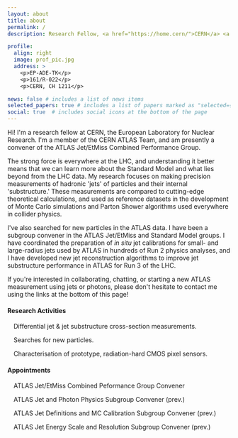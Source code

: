 ```yaml
---
layout: about
title: about
permalink: /
description: Research Fellow, <a href="https://home.cern/">CERN</a> <a href="https://atlas.cern/">ATLAS</a> Team. <a href="https://mleblanc.web.cern.ch/MLB_CV.pdf"><i>Curriculum vitae</i></a>.

profile:
  align: right
  image: prof_pic.jpg
  address: >
    <p>EP-ADE-TK</p>
    <p>161/R-022</p>
    <p>CERN, CH 1211</p>

news: false # includes a list of news items
selected_papers: true # includes a list of papers marked as "selected={true}"
social: true  # includes social icons at the bottom of the page
---
```


<p>Hi! I'm a research fellow at CERN, the European Laboratory for Nuclear Research. I'm a member of the CERN ATLAS Team, and am presently a convener of the ATLAS Jet/EtMiss Combined Performance Group.</p>

<p>The strong force is everywhere at the LHC, and understanding it better means that we can learn more about the Standard Model and what lies beyond from the LHC data. My research focuses on making precision measurements of hadronic 'jets' of particles and their internal 'substructure.' These measurements are compared to cutting-edge theoretical calculations, and used as reference datasets in the development of Monte Carlo simulations and Parton Shower algorithms used everywhere in collider physics.</p>

<p>I've also searched for new particles in the ATLAS data. I have been a subgroup convener in the ATLAS Jet/EtMiss and Standard Model groups. I have coordinated the preparation of <i>in situ</i> jet calibrations for small- and large-radius jets used by ATLAS in hundreds of Run 2 physics analyses, and I have developed new jet reconstruction algorithms to improve jet substructure performance in ATLAS for Run 3 of the LHC.</p>

<p>If you're interested in collaborating, chatting, or starting a new ATLAS measurement using jets or photons, please don't hesitate to contact me using the links at the bottom of this page!</p>

<h4>Research Activities</h4>
<i class="fas fa-microscope"></i>&#8195;Differential jet & jet substructure cross-section measurements.

<i class="fas fa-search"></i>&#8195;Searches for new particles.

<i class="fas fa-microchip"></i>&#8195;Characterisation of prototype, radiation-hard CMOS pixel sensors.

<h4>Appointments</h4>

<i class="fas fa-project-diagram"></i>&#8195;ATLAS Jet/EtMiss Combined Peformance Group Convener

<i class="fas fa-lightbulb"></i>&#8195;ATLAS Jet and Photon Physics Subgroup Convener (prev.)

<i class="far fa-paper-plane"></i>&#8195;ATLAS Jet Definitions and MC Calibration Subgroup Convener (prev.)

<i class="fas fa-ruler-combined"></i>&#8195;ATLAS Jet Energy Scale and Resolution Subgroup Convener (prev.)
